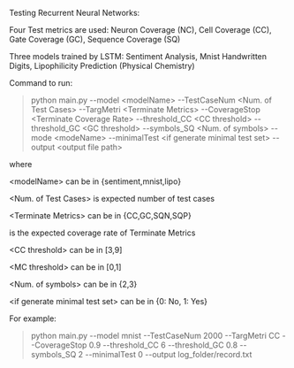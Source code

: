 

Testing Recurrent Neural Networks: 

Four Test metrics are used: Neuron Coverage (NC), Cell Coverage (CC), Gate Coverage (GC), Sequence Coverage (SQ)

Three models trained by LSTM: Sentiment Analysis, Mnist Handwritten Digits, Lipophilicity Prediction (Physical
Chemistry)

Command to run: 

> python main.py --model \<modelName> --TestCaseNum \<Num. of Test Cases> --TargMetri \<Terminate Metrics> --CoverageStop \<Terminate Coverage Rate> --threshold_CC \<CC threshold> --threshold_GC \<GC threshold> --symbols_SQ \<Num. of symbols> --mode \<modeName> --minimalTest \<if generate minimal test set> -- output \<output file path>

where 

\<modelName> can be in {sentiment,mnist,lipo}

\<Num. of Test Cases> is expected number of test cases

\<Terminate Metrics> can be in {CC,GC,SQN,SQP}

<Terminate Coverage Rate> is the expected coverage rate of Terminate Metrics
  
\<CC threshold> can be in [3,9]  

\<MC threshold> can be in [0,1]

\<Num. of symbols> can be in {2,3}

\<if generate minimal test set> can be in {0: No, 1: Yes}

For example: 

> python main.py --model mnist --TestCaseNum 2000 --TargMetri CC --CoverageStop 0.9 --threshold_CC 6 --threshold_GC 0.8 --symbols_SQ 2 --minimalTest 0 --output log_folder/record.txt

